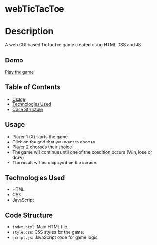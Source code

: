 # webTicTacToe

# Description

A web GUI based TicTacToe game created using HTML CSS and JS 


## Demo
[Play the game](https://web-tictactoev0.netlify.app/)

## Table of Contents
- [Usage](#usage)
- [Technologies Used](#technologies-used)
- [Code Structure](#code-structure)


## Usage
- Player 1 (X) starts the game
- Click on the grid that you want to choose
- Player 2 chooses their choice
- The game will continue until one of the condition occurs (Win, lose or draw)
- The result will be displayed on the screen.

## Technologies Used
- HTML
- CSS
- JavaScript

## Code Structure
- `index.html`: Main HTML file.
- `style.css`: CSS styles for the game.
- `script.js`: JavaScript code for game logic.




